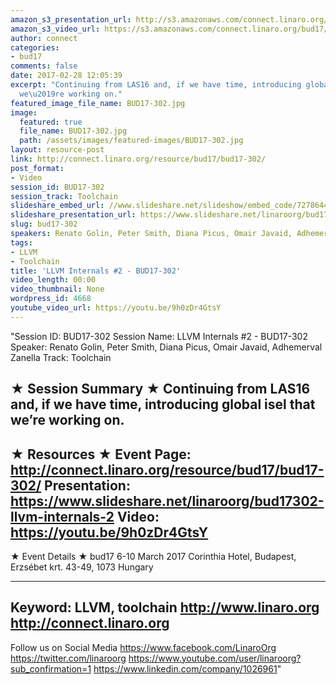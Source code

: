 ```yaml
---
amazon_s3_presentation_url: http://s3.amazonaws.com/connect.linaro.org/bud17/Presentations/BUD17-302%20-%20Introduction%20to%20LLVM%20-%20Projects%2C%20Components%2C%20Integration%2C%20Internals.pdf
amazon_s3_video_url: https://s3.amazonaws.com/connect.linaro.org/bud17/Videos/Wednesday/Bud17-302%20LLVM%20Internals%20%202.mp4
author: connect
categories:
- bud17
comments: false
date: 2017-02-28 12:05:39
excerpt: "Continuing from LAS16 and, if we have time, introducing global isel that
  we\u2019re working on."
featured_image_file_name: BUD17-302.jpg
image:
  featured: true
  file_name: BUD17-302.jpg
  path: /assets/images/featured-images/BUD17-302.jpg
layout: resource-post
link: http://connect.linaro.org/resource/bud17/bud17-302/
post_format:
- Video
session_id: BUD17-302
session_track: Toolchain
slideshare_embed_url: //www.slideshare.net/slideshow/embed_code/72786446
slideshare_presentation_url: https://www.slideshare.net/linaroorg/bud17302-llvm-internals-2
slug: bud17-302
speakers: Renato Golin, Peter Smith, Diana Picus, Omair Javaid, Adhemerval Zanella
tags:
- LLVM
- Toolchain
title: 'LLVM Internals #2 - BUD17-302'
video_length: 00:00
video_thumbnail: None
wordpress_id: 4668
youtube_video_url: https://youtu.be/9h0zDr4GtsY
---
```


"Session ID: BUD17-302
Session Name: LLVM Internals #2 - BUD17-302
Speaker: Renato Golin, Peter Smith, Diana Picus, Omair Javaid, Adhemerval Zanella
Track: Toolchain


★ Session Summary ★
Continuing from LAS16 and, if we have time, introducing global isel that we’re working on.
---------------------------------------------------
★ Resources ★
Event Page: http://connect.linaro.org/resource/bud17/bud17-302/
Presentation: https://www.slideshare.net/linaroorg/bud17302-llvm-internals-2
Video: https://youtu.be/9h0zDr4GtsY
 ---------------------------------------------------

★ Event Details ★
bud17
6-10 March 2017
Corinthia Hotel, Budapest,
Erzsébet krt. 43-49,
1073 Hungary

---------------------------------------------------
Keyword: LLVM, toolchain
http://www.linaro.org
http://connect.linaro.org
---------------------------------------------------
Follow us on Social Media
https://www.facebook.com/LinaroOrg
https://twitter.com/linaroorg
https://www.youtube.com/user/linaroorg?sub_confirmation=1
https://www.linkedin.com/company/1026961"